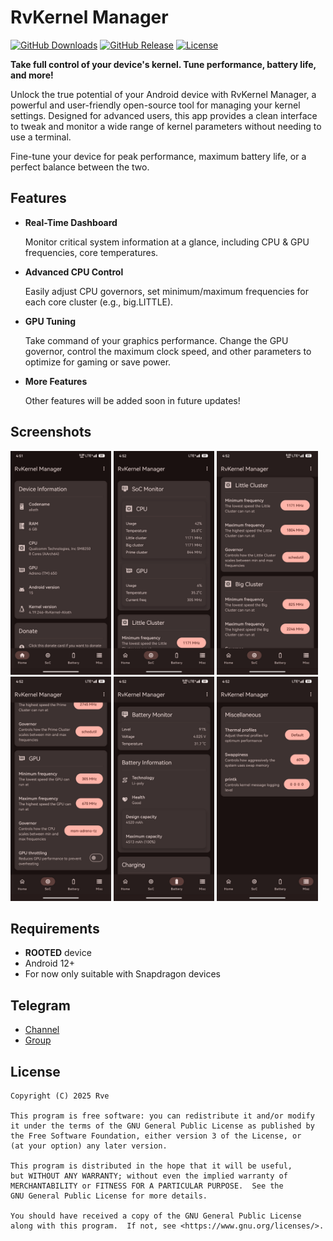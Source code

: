 # RvKernel Manager

[![GitHub Downloads](https://img.shields.io/github/downloads/Rve27/RvKernel-Manager/total?color=blue)](https://github.com/Rve27/RvKernel-Manager/releases)
[![GitHub Release](https://img.shields.io/github/v/release/Rve27/RvKernel-Manager)](https://github.com/Rve27/RvKernel-Manager/releases)
[![License](https://img.shields.io/github/license/Rve27/RvKernel-Manager?color=blue)](LICENSE)

**Take full control of your device's kernel. Tune performance, battery life, and more!**

Unlock the true potential of your Android device with RvKernel Manager, a powerful and user-friendly open-source tool for managing your kernel settings. Designed for advanced users, this app provides a clean interface to tweak and monitor a wide range of kernel parameters without needing to use a terminal.

Fine-tune your device for peak performance, maximum battery life, or a perfect balance between the two.

## Features

- **Real-Time Dashboard**

  Monitor critical system information at a glance, including CPU & GPU frequencies, core temperatures.

- **Advanced CPU Control**

  Easily adjust CPU governors, set minimum/maximum frequencies for each core cluster (e.g., big.LITTLE).

- **GPU Tuning**

  Take command of your graphics performance. Change the GPU governor, control the maximum clock speed, and other parameters to optimize for gaming or save power.

- **More Features**

  Other features will be added soon in future updates!

## Screenshots

<p><img src="fastlane/metadata/android/en-US/images/phoneScreenshots/01.png" width="32%" /> <img src="fastlane/metadata/android/en-US/images/phoneScreenshots/02.png" width="32%" /> <img src="fastlane/metadata/android/en-US/images/phoneScreenshots/03.png" width="32%" />
<img src="fastlane/metadata/android/en-US/images/phoneScreenshots/05.png" width="32%" /> <img src="fastlane/metadata/android/en-US/images/phoneScreenshots/06.png" width="32%" /> <img src="fastlane/metadata/android/en-US/images/phoneScreenshots/07.png" width="32%" /></p>

## Requirements

- **ROOTED** device
- Android 12+
- For now only suitable with Snapdragon devices

## Telegram

- [Channel](https://t.me/rveproject)
- [Group](https://t.me/rve_enterprises)

## License

    Copyright (C) 2025 Rve

    This program is free software: you can redistribute it and/or modify
    it under the terms of the GNU General Public License as published by
    the Free Software Foundation, either version 3 of the License, or
    (at your option) any later version.

    This program is distributed in the hope that it will be useful,
    but WITHOUT ANY WARRANTY; without even the implied warranty of
    MERCHANTABILITY or FITNESS FOR A PARTICULAR PURPOSE.  See the
    GNU General Public License for more details.

    You should have received a copy of the GNU General Public License
    along with this program.  If not, see <https://www.gnu.org/licenses/>.
